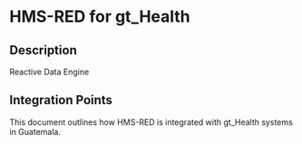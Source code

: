 # HMS-RED for gt_Health

## Description

Reactive Data Engine

## Integration Points

This document outlines how HMS-RED is integrated with gt_Health systems in Guatemala.
